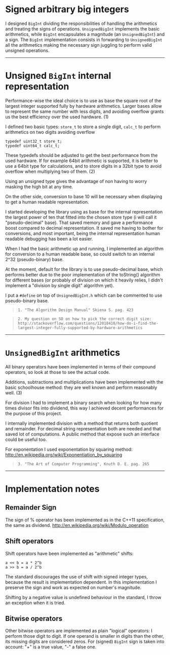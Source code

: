 # Signed arbitrary big integers #

I designed `BigInt` dividing the responsibilities of handling the arithmetics and treating the signs of operations.
`UnsignedBigInt` implements the basic arithmetics, while `BigInt` encapsulates a magnitude (an `UnsignedBigInt`) and a sign.
The `BigInt` implementation consists in forwarding to `UnsignedBigInt` all the arithmetics making the necessary sign juggling to perform valid unsigned operations.


---

# Unsigned `BigInt` internal representation #

Performance-wise the ideal choice is to use as base the square root of the largest integer supported fully by hardware arithmetics. Larger bases allow to represent the same number with less digits, and avoiding overflow grants us the best efficiency over the used hardware. (1)

I defined two basic types:
`store_t` to store a single digit,
`calc_t` to perform arithmetics on two digits avoiding overflow

```
typedef uint32_t store_t;
typedef uint64_t calc_t;
```

These typedefs should be adjusted to get the best performance from the used hardware. If for example 64bit arithmetic is supported, it is better to use a 64bit type for calculations, and to store digits in a 32bit type to avoid overflow when multiplying two of them. (2)

Using an unsigned type gives the advantage of non having to worry masking the high bit at any time.

On the other side, conversion to base 10 will be necessary when displaying to get a human readable representation.

I started developing the library using as base for the internal representation the largest power of ten that fitted into the chosen store type (i will call it "pseudo-decimal" base). That saved memory and gave a performance boost compared to decimal representation. It saved me having to bother for conversions, and most important, being the internal representation human readable debugging has been a lot easier.

When I had the basic arithmetic up and running, I implemented an algorithm for conversion to a human readable base, so could switch to an internal 2^32 (pseudo-binary) base.

At the moment, default for the library is to use pseudo-decimal base, which performs better due to the poor implementation of the toString() algorithm for different bases (or probably of division on which it heavily relies, I didn't implement a "division by single digit" algorithm yet).

I put a `#define` on top of `UnsignedBigInt.h` which can be commented to use
pseudo-binary base.


> `1. "The Algorithm Design Manual" Skiena S. pag. 423`

> `2. My question on SO on how to pick the correct digit size: http://stackoverflow.com/questions/12018410/how-do-i-find-the-largest-integer-fully-supported-by-hardware-arithmetics`


---

# `UnsignedBigInt` arithmetics #

All binary operators have been implemented in terms of their compound operators, so look at those to see the actual code.

Additions, subtractions and multiplications have been implemented with the basic schoolhouse method: they are well known and perform reasonably well. (3)

For division I had to implement a binary search when looking for how many times divisor fits into dividend, this way I achieved decent performances for the purpose of this project.

I internally implemented division with a method that returns both quotient and remainder. For decimal string representation both are needed and that saved lot of computations. A public method that expose such an interface could be useful too.

For exponentation I used exponentation by squaring method:
http://en.wikipedia.org/wiki/Exponentiation_by_squaring

> `3. "The Art of Computer Programming", Knuth D. E. pag. 265`

---

# Implementation notes #

## Remainder Sign ##

The sign of % operator has been implemented as in the C++11 specification, the same as dividend. http://en.wikipedia.org/wiki/Modulo_operation

## Shift operators ##

Shift operators have been implemented as "arithmetic" shifts:
```
a << b = a * 2^b
a >> b = a / 2^b
```

The standard discourages the use of shift with signed integer types, because the result is implementation dependent. In this implementation I preserve the sign and work as expected on number's magnitude.

Shifting by a negative value is undefined behaviour in the standard, I throw an exception when it is tried.

## Bitwise operators ##

Other bitwise operators are implemented as plain "logical" operators: I perform those digit to digit. If one operand is smaller in digits than the other, its missing digits are considered zeros. For (signed) `BigInt` sign is taken into account: "+" is a true value, "-" a false one.
